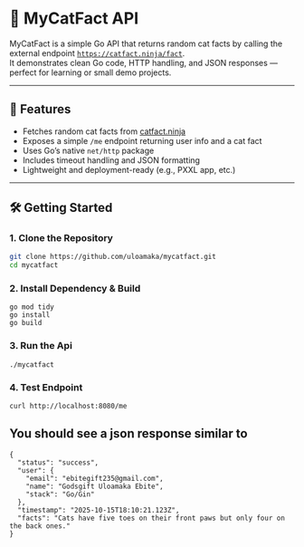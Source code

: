 # 🐾 MyCatFact API

MyCatFact is a simple Go API that returns random cat facts by calling the external endpoint [`https://catfact.ninja/fact`](https://catfact.ninja/fact).  
It demonstrates clean Go code, HTTP handling, and JSON responses — perfect for learning or small demo projects.

---

## 🚀 Features

- Fetches random cat facts from [catfact.ninja](https://catfact.ninja/fact)
- Exposes a simple `/me` endpoint returning user info and a cat fact
- Uses Go’s native `net/http` package
- Includes timeout handling and JSON formatting
- Lightweight and deployment-ready (e.g., PXXL app, etc.)

---

## 🛠 Getting Started

### 1. Clone the Repository

```bash
git clone https://github.com/uloamaka/mycatfact.git
cd mycatfact
```

### 2. Install Dependency & Build
```
go mod tidy
go install
go build
```

### 3. Run the Api
``` ./mycatfact ```
### 4. Test Endpoint
``` curl http://localhost:8080/me ```
## You should see a json response similar to
```
{
  "status": "success",
  "user": {
    "email": "ebitegift235@gmail.com",
    "name": "Godsgift Uloamaka Ebite",
    "stack": "Go/Gin"
  },
  "timestamp": "2025-10-15T18:10:21.123Z",
  "facts": "Cats have five toes on their front paws but only four on the back ones."
}
```
